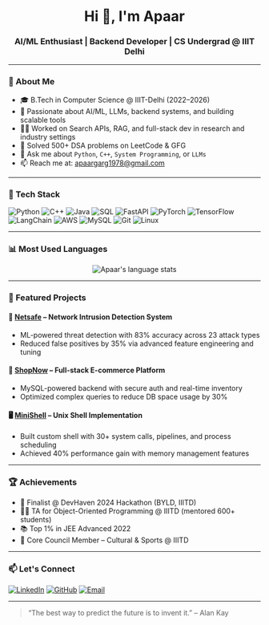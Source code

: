 <h1 align="center">Hi 👋, I'm Apaar</h1>
<h3 align="center">AI/ML Enthusiast | Backend Developer | CS Undergrad @ IIIT Delhi</h3>

---

### 💫 About Me

- 🎓 B.Tech in Computer Science @ IIIT-Delhi (2022–2026)  
- 🤖 Passionate about AI/ML, LLMs, backend systems, and building scalable tools  
- 👨‍💻 Worked on Search APIs, RAG, and full-stack dev in research and industry settings  
- 🧠 Solved 500+ DSA problems on LeetCode & GFG  
- 💬 Ask me about `Python`, `C++`, `System Programming`, or `LLMs`  
- 📫 Reach me at: [apaargarg1978@gmail.com](mailto:apaargarg1978@gmail.com)

---

### 🚀 Tech Stack

![Python](https://img.shields.io/badge/Python-3776AB?style=flat-square&logo=python&logoColor=white)
![C++](https://img.shields.io/badge/C++-00599C?style=flat-square&logo=cplusplus&logoColor=white)
![Java](https://img.shields.io/badge/Java-ED8B00?style=flat-square&logo=java&logoColor=white)
![SQL](https://img.shields.io/badge/SQL-4479A1?style=flat-square&logo=postgresql&logoColor=white)
![FastAPI](https://img.shields.io/badge/FastAPI-009688?style=flat-square&logo=fastapi&logoColor=white)
![PyTorch](https://img.shields.io/badge/PyTorch-EE4C2C?style=flat-square&logo=pytorch&logoColor=white)
![TensorFlow](https://img.shields.io/badge/TensorFlow-FF6F00?style=flat-square&logo=tensorflow&logoColor=white)
![LangChain](https://img.shields.io/badge/LangChain-000000?style=flat-square&logo=langchain&logoColor=white)
![AWS](https://img.shields.io/badge/AWS-232F3E?style=flat-square&logo=amazonaws&logoColor=white)
![MySQL](https://img.shields.io/badge/MySQL-005C84?style=flat-square&logo=mysql&logoColor=white)
![Git](https://img.shields.io/badge/Git-F05032?style=flat-square&logo=git&logoColor=white)
![Linux](https://img.shields.io/badge/Linux-FCC624?style=flat-square&logo=linux&logoColor=black)

---

### 📊 Most Used Languages

<p align="center">
  <img src="https://github-readme-stats.vercel.app/api/top-langs/?username=apaar0001&layout=compact&theme=radical" alt="Apaar's language stats" />
</p>

---

### 🧪 Featured Projects

#### 🔐 [Netsafe](https://github.com/parthrastogicoder/ML-Project-Network_Intrusion_Detectione) – Network Intrusion Detection System
- ML-powered threat detection with 83% accuracy across 23 attack types  
- Reduced false positives by 35% via advanced feature engineering and tuning

#### 🛒 [ShopNow](https://github.com/apaar0001/ShopNow) – Full-stack E-commerce Platform  
- MySQL-powered backend with secure auth and real-time inventory  
- Optimized complex queries to reduce DB space usage by 30%

#### 🖥️ [MiniShell](https://github.com/apaar0001/Operating-System-Implementation) – Unix Shell Implementation  
- Built custom shell with 30+ system calls, pipelines, and process scheduling  
- Achieved 40% performance gain with memory management features

---

### 🏆 Achievements

- 🥇 Finalist @ DevHaven 2024 Hackathon (BYLD, IIITD)  
- 👨‍🏫 TA for Object-Oriented Programming @ IIITD (mentored 600+ students)  
- 📚 Top 1% in JEE Advanced 2022  
- 🎯 Core Council Member – Cultural & Sports @ IIITD  

---

### 📫 Let's Connect

[![LinkedIn](https://img.shields.io/badge/LinkedIn-ApaarGarg001-blue?style=flat-square&logo=linkedin)](https://www.linkedin.com/in/apaargarg001)
[![GitHub](https://img.shields.io/badge/GitHub-apaar0001-333?style=flat-square&logo=github)](https://github.com/apaar0001)
[![Email](https://img.shields.io/badge/Email-apaargarg1978@gmail.com-red?style=flat-square&logo=gmail)](mailto:apaargarg1978@gmail.com)

---

> “The best way to predict the future is to invent it.” – Alan Kay
